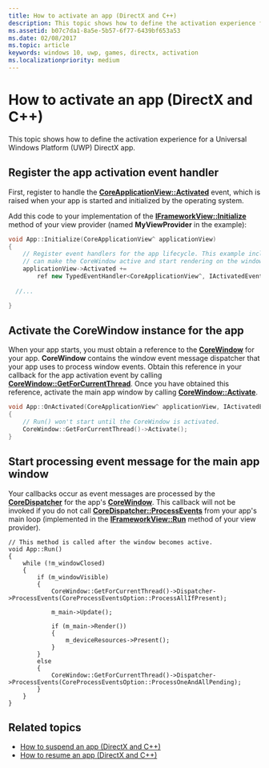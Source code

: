 ```yaml
---
title: How to activate an app (DirectX and C++)
description: This topic shows how to define the activation experience for a Universal Windows Platform (UWP) DirectX app.
ms.assetid: b07c7da1-8a5e-5b57-6f77-6439bf653a53
ms.date: 02/08/2017
ms.topic: article
keywords: windows 10, uwp, games, directx, activation
ms.localizationpriority: medium
---
```

# How to activate an app (DirectX and C++)



This topic shows how to define the activation experience for a Universal Windows Platform (UWP) DirectX app.

## Register the app activation event handler


First, register to handle the [**CoreApplicationView::Activated**](https://docs.microsoft.com/uwp/api/windows.applicationmodel.core.coreapplicationview.activated) event, which is raised when your app is started and initialized by the operating system.

Add this code to your implementation of the [**IFrameworkView::Initialize**](https://docs.microsoft.com/uwp/api/windows.applicationmodel.core.iframeworkview.initialize) method of your view provider (named **MyViewProvider** in the example):

```cpp
void App::Initialize(CoreApplicationView^ applicationView)
{
    // Register event handlers for the app lifecycle. This example includes Activated, so that we
    // can make the CoreWindow active and start rendering on the window.
    applicationView->Activated +=
        ref new TypedEventHandler<CoreApplicationView^, IActivatedEventArgs^>(this, &App::OnActivated);
  
  //...

}
```

## Activate the CoreWindow instance for the app


When your app starts, you must obtain a reference to the [**CoreWindow**](https://docs.microsoft.com/uwp/api/Windows.UI.Core.CoreWindow) for your app. **CoreWindow** contains the window event message dispatcher that your app uses to process window events. Obtain this reference in your callback for the app activation event by calling [**CoreWindow::GetForCurrentThread**](https://docs.microsoft.com/uwp/api/windows.ui.core.corewindow.getforcurrentthread). Once you have obtained this reference, activate the main app window by calling [**CoreWindow::Activate**](https://docs.microsoft.com/uwp/api/windows.ui.core.corewindow.activate).

```cpp
void App::OnActivated(CoreApplicationView^ applicationView, IActivatedEventArgs^ args)
{
    // Run() won't start until the CoreWindow is activated.
    CoreWindow::GetForCurrentThread()->Activate();
}
```

## Start processing event message for the main app window


Your callbacks occur as event messages are processed by the [**CoreDispatcher**](https://docs.microsoft.com/uwp/api/Windows.UI.Core.CoreDispatcher) for the app's [**CoreWindow**](https://docs.microsoft.com/uwp/api/Windows.UI.Core.CoreWindow). This callback will not be invoked if you do not call [**CoreDispatcher::ProcessEvents**](https://docs.microsoft.com/uwp/api/windows.ui.core.coredispatcher.processevents) from your app's main loop (implemented in the [**IFrameworkView::Run**](https://docs.microsoft.com/uwp/api/windows.applicationmodel.core.iframeworkview.run) method of your view provider).

``` syntax
// This method is called after the window becomes active.
void App::Run()
{
    while (!m_windowClosed)
    {
        if (m_windowVisible)
        {
            CoreWindow::GetForCurrentThread()->Dispatcher->ProcessEvents(CoreProcessEventsOption::ProcessAllIfPresent);

            m_main->Update();

            if (m_main->Render())
            {
                m_deviceResources->Present();
            }
        }
        else
        {
            CoreWindow::GetForCurrentThread()->Dispatcher->ProcessEvents(CoreProcessEventsOption::ProcessOneAndAllPending);
        }
    }
}
```

## Related topics


* [How to suspend an app (DirectX and C++)](how-to-suspend-an-app-directx-and-cpp.md)
* [How to resume an app (DirectX and C++)](how-to-resume-an-app-directx-and-cpp.md)

 

 




